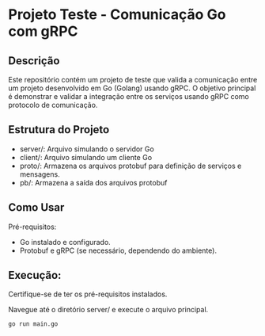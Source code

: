 # Projeto Teste - Comunicação Go com gRPC

## Descrição
Este repositório contém um projeto de teste que valida a comunicação entre um projeto desenvolvido em Go (Golang) usando gRPC.
O objetivo principal é demonstrar e validar a integração entre os serviços usando gRPC como protocolo de comunicação.

## Estrutura do Projeto
- server/: Arquivo simulando o servidor Go
- client/: Arquivo simulando um cliente Go
- proto/: Armazena os arquivos protobuf para definição de serviços e mensagens.
- pb/: Armazena a saída dos arquivos protobuf

## Como Usar
Pré-requisitos:
- Go instalado e configurado.
- Protobuf e gRPC (se necessário, dependendo do ambiente).

## Execução:
Certifique-se de ter os pré-requisitos instalados.

Navegue até o diretório server/ e execute o arquivo principal.
```bash
go run main.go
```
